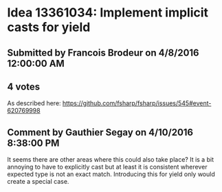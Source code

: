 # Idea 13361034: Implement implicit casts for yield

## Submitted by Francois Brodeur on 4/8/2016 12:00:00 AM

## 4 votes

As described here: https://github.com/fsharp/fsharp/issues/545#event-620769998


## Comment by Gauthier Segay on 4/10/2016 8:38:00 PM

It seems there are other areas where this could also take place?
It is a bit annoying to have to explicitly cast but at least it is consistent wherever expected type is not an exact match.
Introducing this for yield only would create a special case.
